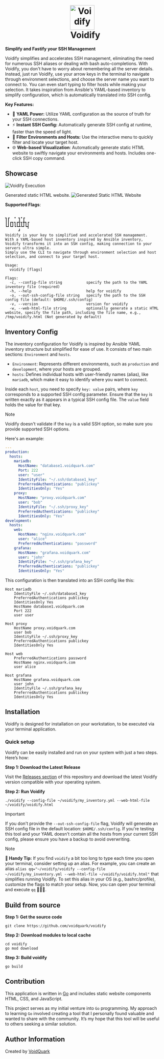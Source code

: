 <h1 align="center"
    style="border-bottom: none;">
    <a href="//github.com/voidquark/voidify" target="_blank"><img alt="Voidify" src="web/voidify.png" width="80px"></a>
    <br>&nbsp;&nbsp;&nbsp;Voidify
</h1>

**Simplify and Fastify your SSH Management**

Voidify simplifies and accelerates SSH management, eliminating the need for numerous SSH aliases or dealing with bash auto-completions. With Voidify, you don't have to worry about remembering all the server details. Instead, just run Voidify, use your arrow keys in the terminal to navigate through environment selections, and choose the server name you want to connect to. You can even start typing to filter hosts while making your selection. It takes inspiration from Ansible's YAML-based inventory to simplify configuration, which is automatically translated into SSH config.

**Key Features:**
- 📝 **YAML Power:** Utilize YAML configuration as the source of truth for your SSH connections.
- ⚡ **Instant SSH Config:** Automatically generate SSH config at runtime, faster than the speed of light.
- 🔎 **Filter Environments and Hosts:** Use the interactive menu to quickly filter and locate your target host.
- 🌐 **Web-based Visualization**: Automatically generate static HTML website to swiftly navigate your environments and hosts. Includes one-click SSH copy command.

## Showcase

![Voidify Execution](./media/showcase_voidify.gif)

Generated static HTML website.
![Generated Static HTML Website](./media/voidify_web_showcase.png)

**Supported Flags**:
```

┓┏  • ┓•┏
┃┃┏┓┓┏┫┓╋┓┏
┗┛┗┛┗┗┻┗┛┗┫
	  ┛
Voidify is your key to simplified and accelerated SSH management.
With a YAML-based host inventory inspired by Ansible inventory,
Voidify transforms it into an SSH config, making connection to your servers ultra simple.
Simply use the CLI to navigate through environment selection and host selection, and connect to your target host.

Usage:
  voidify [flags]

Flags:
  -c, --config-file string           specify the path to the YAML inventory file (required)
  -h, --help                         help for voidify
  -o, --out-ssh-config-file string   specify the path to the SSH config file (default: $HOME/.ssh/config)
  -v, --version                      version for voidify
  -w, --web-html-file string         optionally generate a static HTML website, specify the file path, including the file name, e.g., /tmp/voidify.html (Not generated by default)
```


## Inventory Config

The inventory configuration for Voidify is inspired by Ansible YAML inventory structure but simplified for ease of use. It consists of two main sections: `Environment` and `hosts`.

- `Environment`: Represents different environments, such as `production` and `development`, where your hosts are grouped.
- `hosts`: Defines individual hosts with user-friendly names (alias), like `mariadb`, which make it easy to identify where you want to connect.

Inside each `host`, you need to specify `key: value` pairs, where `key` corresponds to a supported SSH config parameter. Ensure that the `key` is written exactly as it appears in a typical SSH config file. The `value` field holds the value for that key.

> [!NOTE]
> Voidify doesn't validate if the `key` is a valid SSH option, so make sure you provide supported SSH options.

Here's an example:
```yaml
---
production:
  hosts:
    mariadb:
      HostName: "database1.voidquark.com"
      Port: 222
      user: "user"
      IdentityFile: "~/.ssh/database1_key"
      PreferredAuthentications: "publickey"
      IdentitiesOnly: "Yes"
    proxy:
      HostName: "proxy.voidquark.com"
      user: "bob"
      IdentityFile: "~/.ssh/proxy_key"
      PreferredAuthentications: "publickey"
      IdentitiesOnly: "Yes"
development:
  hosts:
    web:
      HostName: "nginx.voidquark.com"
      user: "alice"
      PreferredAuthentications: "password"
    grafana:
      HostName: "grafana.voidquark.com"
      user: "john"
      IdentityFile: "~/.ssh/grafana_key"
      PreferredAuthentications: "publickey"
      IdentitiesOnly: "Yes"
```

This configuration is then translated into an SSH config like this:
```
Host mariadb
	IdentityFile ~/.ssh/database1_key
	PreferredAuthentications publickey
	IdentitiesOnly Yes
	HostName database1.voidquark.com
	Port 222
	user user

Host proxy
	HostName proxy.voidquark.com
	user bob
	IdentityFile ~/.ssh/proxy_key
	PreferredAuthentications publickey
	IdentitiesOnly Yes

Host web
	PreferredAuthentications password
	HostName nginx.voidquark.com
	user alice

Host grafana
	HostName grafana.voidquark.com
	user john
	IdentityFile ~/.ssh/grafana_key
	PreferredAuthentications publickey
	IdentitiesOnly Yes
```

## Installation

Voidify is designed for installation on your workstation, to be executed via your terminal application.

### Quick setup

Voidify can be easily installed and run on your system with just a two steps. Here’s how:

**Step 1: Download the Latest Release**

Visit the [Releases section](https://github.com/voidquark/voidify/releases) of this repository and download the latest Voidify version compatible with your operating system.

**Step 2: Run Voidify**

```shell
./voidify --config-file ~/voidify/my_inventory.yml --web-html-file ~/voidify/voidify.html
```

> [!IMPORTANT]
> If you don't provide the `--out-ssh-config-file` flag, Voidify will generate an SSH config file in the default location: `$HOME/.ssh/config`. If you're testing this tool and your YAML doesn't contain all the hosts from your current SSH config, please ensure you have a backup to avoid overwriting.

> [!NOTE]
> **🖖 Handy Tip:** If you find `voidify` a bit too long to type each time you open your terminal, consider setting up an alias. For example, you can create an alias `alias qq="~/voidify/voidify --config-file ~/voidify/my_inventory.yml --web-html-file ~/voidify/voidify.html"` that simplifies running Voidify. To set this alias in your OS (e.g., bashrc/profile), customize the flags to match your setup. Now, you can open your terminal and execute `qq` 🚀🚀🚀.

## Build from source

**Step 1: Get the source code**
```shell
git clone https://github.com/voidquark/voidify
```

**Step 2: Download modules to local cache**
```shell
cd voidify
go mod download
```

**Step 3: Build voidify**
```shell
go build
```

## Contribution

This application is written in [Go](https://go.dev/) and includes static website components HTML, CSS, and JavaScript.

This project serves as my initial venture into `Go` programming. My approach to learning `Go` involved creating a tool that I personally found valuable and wanted to share with the community. It’s my hope that this tool will be useful to others seeking a similar solution.

## Author Information

Created by [VoidQuark](https://voidquark.com)